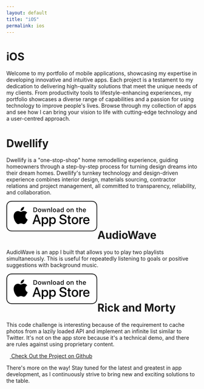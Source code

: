 ```yaml
---
layout: default
title: "iOS"
permalink: ios
---
```

# iOS

Welcome to my portfolio of mobile applications, showcasing my expertise in developing innovative and intuitive apps. Each project is a testament to my dedication to delivering high-quality solutions that meet the unique needs of my clients. From productivity tools to lifestyle-enhancing experiences, my portfolio showcases a diverse range of capabilities and a passion for using technology to improve people's lives. Browse through my collection of apps and see how I can bring your vision to life with cutting-edge technology and a user-centred approach.


# Dwellify

Dwellify is a "one-stop-shop" home remodelling experience, guiding homeowners through a step-by-step process for turning design dreams into their dream homes. Dwellify's turnkey technology and design-driven experience combines interior design, materials sourcing, contractor relations and project management, all committed to transparency, reliability, and collaboration.

<a href="https://apps.apple.com/us/app/dwellify/id1624547054" target="_blank" >
	<img class="appStore" src="public/App_Store_Badge_US.svg" style="float: left; display: inline-block;">
</a>

<br>  <!--not ideal-->
<br>  <!--not ideal-->

# AudioWave

AudioWave is an app I built that allows you to play two playlists simultaneously. This is useful for repeatedly listening to goals or positive suggestions with background music.

<!-- "AudioWave, is an innovative app that lets you play your voice notes with background music. Whether you're recording a new idea, jotting down a grocery list, or simply want to add some extra flair to your daily musings, VoiceBeat has got you covered. Choose from a wide selection of background tracks or use your own music, and listen to your voice notes come to life. With its simple and intuitive interface, VoiceBeat is the perfect companion for anyone who wants to add a musical touch to their voice notes."
</p> -->

<!-- <a href="https://apps.apple.com/ca/app/audiowave/id1658347047">Check out AudioWave on the AppStore</a> -->

<a href="https://apps.apple.com/ca/app/audiowave/id1658347047" target="_blank">
	<img class="appStore" src="public/App_Store_Badge_US.svg" style="float: left; display: inline-block;">
</a>

<br>  <!--not ideal-->
<br>  <!--not ideal-->

# Rick and Morty

This code challenge is interesting because of the requirement to cache photos from a lazily loaded API and implement an infinite list similar to Twitter. 
It's not on the app store because it's a technical demo, and there are rules against using proprietary content.

<a href="https://github.com/sphericalwave/rickandmorty" target="_blank">
	<i class="fab fa-github" style="display: inline-block; margin-right: 9px;"></i>
	Check Out the Project on Github
</a>


There's more on the way! Stay tuned for the latest and greatest in app development, as I continuously strive to bring new and exciting solutions to the table.
